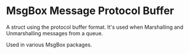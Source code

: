 MsgBox Message Protocol Buffer
=================================

A struct using the protocol buffer format. It's used when Marshalling and Unmarshalling messages from a queue.

Used in various MsgBox packages.
